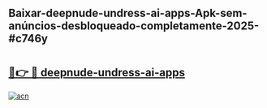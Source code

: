 ## Baixar-deepnude-undress-ai-apps-Apk-sem-anúncios-desbloqueado-completamente-2025-#c746y

# <h2><a href="https://ainizakaria.my?title=deepnude-undress-ai-apps&ref=22M">🔗👉 🔴 deepnude-undress-ai-apps</a></h2>

[![acn](https://github.com/user-attachments/assets/0f9c940e-d8b0-45ae-aac7-cd30a18b3e1c)](https://ainizakaria.my?title=deepnude-undress-ai-apps&ref=22M)

